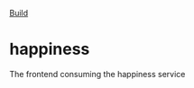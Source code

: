 [Build](https://travis-ci.org/austenito/happiness.svg?branch=master)

happiness
=========

The frontend consuming the happiness service
